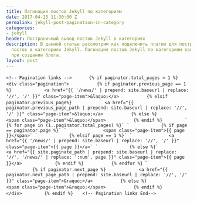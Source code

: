 ```yaml
---
title: Пагинация постов Jekyll по категориям
date: 2017-04-15 11:30:00 Z
permalink: jekyll-post-pagination-in-category
categories:
- jekyll
header: Постраничный вывод постов Jekyll в категориях
description: В данной статье рассмотрим как подключить плагин для постраничного вывода
  постов в категориях Jekyll. Пагинация постов Jekyll по категориям важный вопрос
  при создании блога.
layout: post
---
```


`<!-- Pagination links -->`
`      {% if paginator.total_pages > 1 %}`
`        <div class="pagination">`
`          {% if paginator.previous_page == 1 %}`
`            <a href="{{ '/news/' | prepend: site.baseurl | replace: '//', '/' }}" class="page-item">&laquo;</a>`
`          {% elsif paginator.previous_page%}`
`            <a href="{{ paginator.previous_page_path | prepend: site.baseurl | replace: '//', '/' }}" class="page-item">&laquo;</a>`
`          {% else %}`
`            <span class="page-item">&laquo;</span>`
`          {% endif %}`
``        
`          {% for page in (1..paginator.total_pages) %}`
`            {% if page == paginator.page %}`
`              <span class="page-item">{{ page }}</span>`
`            {% elsif page == 1 %}`
`              <a href="{{ '/news/' | prepend: site.baseurl | replace: '//', '/' }}" class="page-item">{{ page }}</a>`
`            {% else %}`
``
`              <a href="{{ site.paginate_path | prepend: site.baseurl | replace: '//', '/news/' | replace: ':num', page }}" class="page-item">{{ page }}</a>`
`            {% endif %}`
`          {% endfor %}`
``        
`          {% if paginator.next_page %}`
`            <a href="{{ paginator.next_page_path | prepend: site.baseurl | replace: '//', '/' }}" class="page-item">&raquo;</a>`
`          {% else %}`
`            <span class="page-item">&raquo;</span>`
`          {% endif %}`
`        </div>`
`        {% endif %}`
`	<!-- Pagination links End-->`